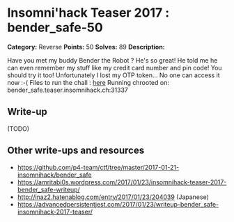 # Insomni'hack Teaser 2017 : bender_safe-50

**Category:** Reverse
**Points:** 50
**Solves:** 89
**Description:**

Have you met my buddy Bender the Robot ? He's so great!
He told me he can even remember my stuff like my credit
card number and pin code! You should try it too!
Unfortunately I lost my OTP token... No one can access it now :-(
Files to run the chall : [here](bender-safe.tgz)
Running chrooted on: bender_safe.teaser.insomnihack.ch:31337

## Write-up

(TODO)

## Other write-ups and resources

* https://github.com/p4-team/ctf/tree/master/2017-01-21-insomnihack/bender_safe
* https://amritabi0s.wordpress.com/2017/01/23/insomnihack-teaser-2017-bender_safe-writeup/
* http://inaz2.hatenablog.com/entry/2017/01/23/204039 (Japanese)
* https://advancedpersistentjest.com/2017/01/23/writeup-bender_safe-insomnihack-2017-teaser/
